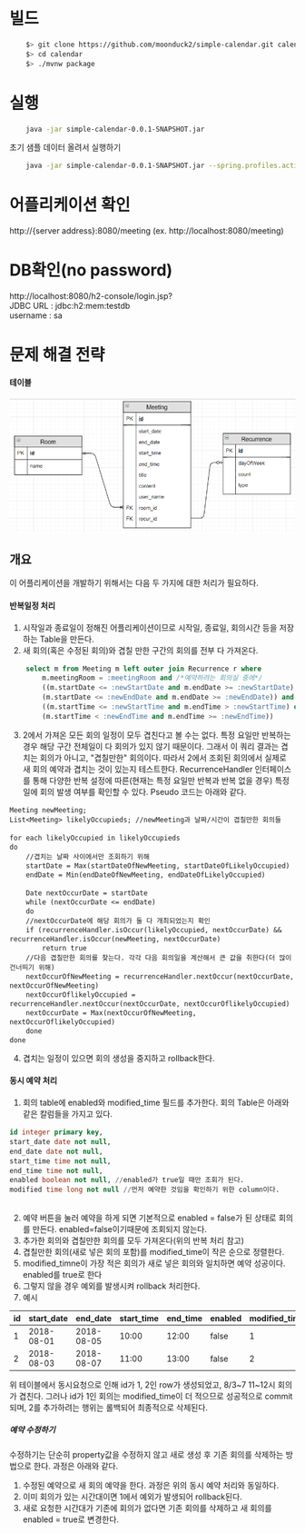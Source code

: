 # 빌드
```bash
    $> git clone https://github.com/moonduck2/simple-calendar.git calendar
    $> cd calendar
    $> ./mvnw package
```

# 실행
```bash
    java -jar simple-calendar-0.0.1-SNAPSHOT.jar
```
초기 샘플 데이터 올려서 실행하기
```bash
    java -jar simple-calendar-0.0.1-SNAPSHOT.jar --spring.profiles.active=test
```

# 어플리케이션 확인
http://{server address}:8080/meeting (ex. http://localhost:8080/meeting)

# DB확인(no password)
http://localhost:8080/h2-console/login.jsp?  
JDBC URL : jdbc:h2:mem:testdb  
username : sa  

# 문제 해결 전략

#### 테이블
![Alt text](/image/table.png "테이블 구성")

## 개요
이 어플리케이션을 개발하기 위해서는 다음 두 가지에 대한 처리가 필요하다.

#### 반복일정 처리  
1. 시작일과 종료일이 정해진 어플리케이션이므로 시작일, 종료일, 회의시간 등을 저장하는 Table을 만든다.  
2. 새 회의(혹은 수정된 회의)와 겹칠 만한 구간의 회의를 전부 다 가져온다. 
```sql
    select m from Meeting m left outer join Recurrence r where 
        m.meetingRoom = :meetingRoom and /*예약하려는 회의실 중에*/
        ((m.startDate <= :newStartDate and m.endDate >= :newStartDate) or /*회의 날짜가 겹쳐야하며*/
        (m.startDate <= :newEndDate and m.endDate >= :newEndDate)) and
        ((m.startTime <= :newStartTime and m.endTime > :newStartTime) or /*회의 시간이 겹쳐야 한다, 단 끝나는시간이나 시작시간이 겹치는건 상관 없다*/
        (m.startTime < :newEndTime and m.endTime >= :newEndTime))
```
3. 2에서 가져온 모든 회의 일정이 모두 겹친다고 볼 수는 없다. 특정 요일만 반복하는 경우 해당 구간 전체일이 다 회의가 있지 않기 때문이다. 그래서 이 쿼리 결과는 겹치는 회의가 아니고, "겹칠만한" 회의이다. 따라서 2에서 조회된 회의에서 실제로 새 회의 예약과 겹치는 것이 있는지 테스트한다. RecurrenceHandler 인터페이스를 통해 다양한 반복 설정에 따른(현재는 특정 요일만 반복과 반복 없을 경우) 특정일에 회의 발생 여부를 확인할 수 있다. Pseudo 코드는 아래와 같다.
```
Meeting newMeeting;
List<Meeting> likelyOccupieds; //newMeeting과 날짜/시간이 겹칠만한 회의들

for each likelyOccupied in likelyOccupieds
do
    //겹치는 날짜 사이에서만 조회하기 위해
    startDate = Max(startDateOfNewMeeting, startDateOfLikelyOccupied) 
    endDate = Min(endDateOfNewMeeting, endDateOfLikelyOccupied)
    
    Date nextOccurDate = startDate
    while (nextOccurDate <= endDate)
    do 
    //nextOccurDate에 해당 회의가 둘 다 개최되었는지 확인
    if (recurrenceHandler.isOccur(likelyOccupied, nextOccurDate) && recurrenceHandler.isOccur(newMeeting, nextOccurDate)
        return true
    //다음 겹칠만한 회의를 찾는다. 각각 다음 회의일을 계산해서 큰 값을 취한다(더 많이 건너띄기 위해)
    nextOccurOfNewMeeting = recurrenceHandler.nextOccur(nextOccurDate, nextOccurOfNewMeeting)
    nextOccurOflikelyOccupied = recurrenceHandler.nextOccur(nextOccurDate, nextOccurOflikelyOccupied)
    nextOccurDate = Max(nextOccurOfNewMeeting, nextOccurOflikelyOccupied)
    done
done
```
4. 겹치는 일정이 있으면 회의 생성을 중지하고 rollback한다.

#### 동시 예약 처리
1. 회의 table에 enabled와 modified_time 필드를 추가한다. 회의 Table은 아래와 같은 칼럼들을 가지고 있다.
```sql
id integer primary key,
start_date date not null,
end_date date not null,
start_time time not null,
end_time time not null,
enabled boolean not null, //enabled가 true일 때만 조회가 된다.
modified time long not null //먼저 예약한 것임을 확인하기 위한 column이다.
    
```
2. 예약 버튼을 눌러 예약을 하게 되면 기본적으로 enabled = false가 된 상태로 회의를 만든다. enabled=false이기때문에 조회되지 않는다.
3. 추가한 회의와 겹칠만한 회의를 모두 가져온다(위의 반복 처리 참고)
4. 겹칠만한 회의(새로 넣은 회의 포함)를 modified_time이 작은 순으로 정렬한다.
5. modified_timne이 가장 적은 회의가 새로 넣은 회의와 일치하면 예약 성공이다. enabled를 true로 한다
6. 그렇지 않을 경우 예외를 발생시켜 rollback 처리한다.
7. 예시  

| id | start_date | end_date | start_time | end_time | enabled | modified_time |  
|----|------------|----------|------------|----------|---------|---------------|  
| 1 | 2018-08-01  |2018-08-05| 10:00 | 12:00 | false | 1 |  
| 2 | 2018-08-03  |2018-08-07| 11:00 | 13:00 | false | 2 |  

위 테이블에서 동시요청으로 인해 id가 1, 2인 row가 생성되었고, 8/3~7 11~12시 회의가 겹친다. 그러나 id가 1인 회의는 modified_time이 더 적으므로 성공적으로 commit되며, 2를 추가하려는 행위는 롤백되어 최종적으로 삭제된다.

##### 예약 수정하기
수정하기는 단순히 property값을 수정하지 않고 새로 생성 후 기존 회의를 삭제하는 방법으로 한다. 과정은 아래와 같다.
1. 수정된 예약으로 새 회의 예약을 한다. 과정은 위의 동시 예약 처리와 동일하다.
2. 이미 회의가 있는 시간대이면 1에서 예외가 발생되어 rollback된다.
3. 새로 요청한 시간대가 기존에 회의가 없다면 기존 회의를 삭제하고 새 회의를 enabled = true로 변경한다.